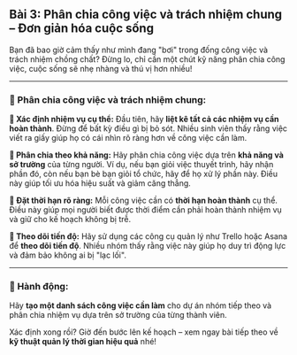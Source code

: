 ## Bài 3: Phân chia công việc và trách nhiệm chung – Đơn giản hóa cuộc sống

Bạn đã bao giờ cảm thấy như mình đang "bơi" trong đống công việc và trách nhiệm chồng chất? Đừng lo, chỉ cần một chút kỹ năng phân chia công việc, cuộc sống sẽ nhẹ nhàng và thú vị hơn nhiều!

---

### 📌 Phân chia công việc và trách nhiệm chung:

**🔹 Xác định nhiệm vụ cụ thể:**
Đầu tiên, hãy **liệt kê tất cả các nhiệm vụ cần hoàn thành**. Đừng để bất kỳ điều gì bị bỏ sót. Nhiều sinh viên thấy rằng việc viết ra giấy giúp họ có cái nhìn rõ ràng hơn về công việc cần làm.

**🔹 Phân chia theo khả năng:**
Hãy phân chia công việc dựa trên **khả năng và sở trường** của từng người. Ví dụ, nếu bạn giỏi việc thuyết trình, hãy nhận phần đó, còn nếu bạn bè bạn giỏi tổ chức, hãy để họ xử lý phần này. Điều này giúp tối ưu hóa hiệu suất và giảm căng thẳng.

**🔹 Đặt thời hạn rõ ràng:**
Mỗi công việc cần có **thời hạn hoàn thành** cụ thể. Điều này giúp mọi người biết được thời điểm cần phải hoàn thành nhiệm vụ và giữ cho kế hoạch không bị trễ.

**🔹 Theo dõi tiến độ:**
Hãy sử dụng các công cụ quản lý như Trello hoặc Asana để **theo dõi tiến độ**. Nhiều nhóm thấy rằng việc này giúp họ duy trì động lực và đảm bảo không ai bị "lạc lối".

---

### 🚀 Hành động:

Hãy **tạo một danh sách công việc cần làm** cho dự án nhóm tiếp theo và phân chia nhiệm vụ dựa trên sở trường của từng thành viên.

Xác định xong rồi? Giờ đến bước lên kế hoạch – xem ngay bài tiếp theo về **kỹ thuật quản lý thời gian hiệu quả** nhé!